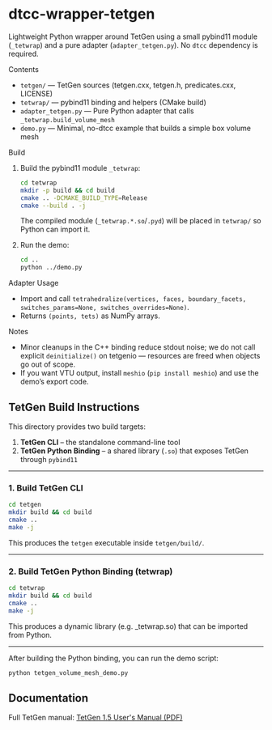 dtcc-wrapper-tetgen
===================

Lightweight Python wrapper around TetGen using a small pybind11 module (`_tetwrap`) and a pure adapter (`adapter_tetgen.py`). No `dtcc` dependency is required.

Contents
- `tetgen/` — TetGen sources (tetgen.cxx, tetgen.h, predicates.cxx, LICENSE)
- `tetwrap/` — pybind11 binding and helpers (CMake build)
- `adapter_tetgen.py` — Pure Python adapter that calls `_tetwrap.build_volume_mesh`
- `demo.py` — Minimal, no-dtcc example that builds a simple box volume mesh

Build
1) Build the pybind11 module `_tetwrap`:

   ```bash
   cd tetwrap
   mkdir -p build && cd build
   cmake .. -DCMAKE_BUILD_TYPE=Release
   cmake --build . -j
   ```

   The compiled module (`_tetwrap.*.so`/`.pyd`) will be placed in `tetwrap/` so Python can import it.

2) Run the demo:

   ```bash
   cd ..
   python ../demo.py
   ```

Adapter Usage
- Import and call `tetrahedralize(vertices, faces, boundary_facets, switches_params=None, switches_overrides=None)`.
- Returns `(points, tets)` as NumPy arrays.

Notes
- Minor cleanups in the C++ binding reduce stdout noise; we do not call explicit `deinitialize()` on tetgenio — resources are freed when objects go out of scope.
- If you want VTU output, install `meshio` (`pip install meshio`) and use the demo’s export code.


## TetGen Build Instructions

This directory provides two build targets:

1. **TetGen CLI** – the standalone command-line tool  
2. **TetGen Python Binding** – a shared library (`.so`) that exposes TetGen through `pybind11`

---

### 1. Build TetGen CLI

```bash
cd tetgen
mkdir build && cd build
cmake ..
make -j
```

This produces the `tetgen` executable inside `tetgen/build/`.

---

### 2. Build TetGen Python Binding (tetwrap)

```bash
cd tetwrap
mkdir build && cd build
cmake ..
make -j
```

This produces a dynamic library (e.g. _tetwrap.so) that can be imported from Python.

---

After building the Python binding, you can run the demo script:

```bash
python tetgen_volume_mesh_demo.py
```

## Documentation

Full TetGen manual: [TetGen 1.5 User's Manual (PDF)](https://wias-berlin.de/software/tetgen/1.5/doc/manual/manual.pdf)